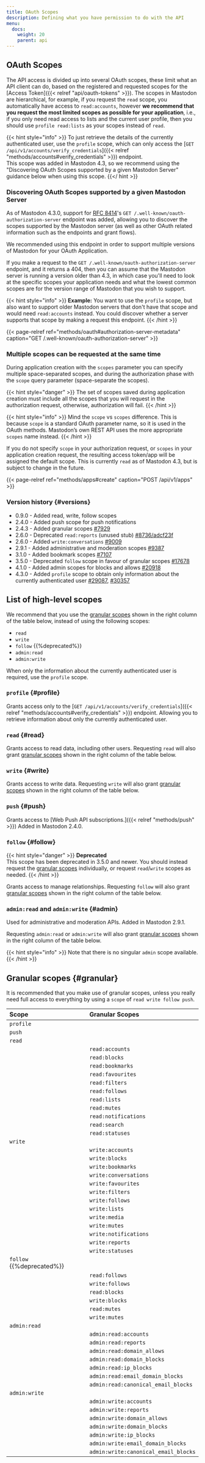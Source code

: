 ```yaml
---
title: OAuth Scopes
description: Defining what you have permission to do with the API
menu:
  docs:
    weight: 20
    parent: api
---
```


## OAuth Scopes

The API access is divided up into several OAuth scopes, these limit what an API client can do, based on the registered and requested scopes for the [Access Token]({{< relref "api/oauth-tokens" >}}). The scopes in Mastodon are hierarchical, for example, if you request the `read` scope, you automatically have access to `read:accounts`, however **we recommend that you request the most limited scopes as possible for your application**, i.e., if you only need read access to lists and the current user profile, then you should use `profile read:lists` as your scopes instead of `read`.

{{< hint style="info" >}}
To just retrieve the details of the currently authenticated user, use the `profile` scope, which can only access the [`GET /api/v1/accounts/verify_credentials`]({{< relref "methods/accounts#verify_credentials" >}}) endpoint.\
This scope was added in Mastodon 4.3, so we recommend using the "Discovering OAuth Scopes supported by a given Mastodon Server" guidance below when using this scope.
{{</ hint >}}

### Discovering OAuth Scopes supported by a given Mastodon Server

As of Mastodon 4.3.0, support for [RFC 8414](https://tools.ietf.org/html/rfc8414)'s `GET /.well-known/oauth-authorization-server` endpoint was added, allowing you to discover the scopes supported by the Mastodon server (as well as other OAuth related information such as the endpoints and grant flows).

We recommended using this endpoint in order to support multiple versions of Mastodon for your OAuth Application.

If you make a request to the `GET /.well-known/oauth-authorization-server` endpoint, and it returns a 404, then you can assume that the Mastodon server is running a version older than 4.3, in which case you'll need to look at the specific scopes your application needs and what the lowest common scopes are for the version range of Mastodon that you wish to support.

{{< hint style="info" >}}
**Example:** You want to use the `profile` scope, but also want to support older Mastodon servers that don't have that scope and would need `read:accounts` instead. You could discover whether a server supports that scope by making a request this endpoint.
{{< /hint >}}

{{< page-relref ref="methods/oauth#authorization-server-metadata" caption="GET /.well-known/oauth-authorization-server" >}}

### Multiple scopes can be requested at the same time

During application creation with the `scopes` parameter you can specify multiple space-separated scopes, and during the authorization phase with the `scope` query parameter (space-separate the scopes).

{{< hint style="danger" >}}
The set of scopes saved during application creation must include all the scopes that you will request in the authorization request, otherwise, authorization will fail.
{{< /hint >}}

{{< hint style="info" >}}
Mind the `scope` vs `scopes` difference. This is because `scope` is a standard OAuth parameter name, so it is used in the OAuth methods. Mastodon’s own REST API uses the more appropriate `scopes` name instead.
{{< /hint >}}

If you do not specify `scope` in your authorization request, or `scopes` in your application creation request, the resulting access token/app will be assigned the default scope. This is currently `read` as of Mastodon 4.3, but is subject to change in the future.

{{< page-relref ref="methods/apps#create" caption="POST /api/v1/apps" >}}

### Version history {#versions}

- 0.9.0 - Added read, write, follow scopes
- 2.4.0 - Added push scope for push notifications
- 2.4.3 - Added granular scopes [#7929](https://github.com/mastodon/mastodon/pull/7929)
- 2.6.0 - Deprecated `read:reports` (unused stub) [#8736/adcf23f](https://github.com/mastodon/mastodon/pull/8736/commits/adcf23f1d00c8ff6877ca2ee2af258f326ae4e1f)
- 2.6.0 - Added `write:conversations` [#9009](https://github.com/mastodon/mastodon/pull/9009)
- 2.9.1 - Added administrative and moderation scopes [#9387](https://github.com/mastodon/mastodon/pull/9387)
- 3.1.0 - Added bookmark scopes [#7107](https://github.com/mastodon/mastodon/pull/7107)
- 3.5.0 - Deprecated `follow` scope in favour of granular scopes [#17678](https://github.com/mastodon/mastodon/pull/17678)
- 4.1.0 - Added admin scopes for blocks and allows [#20918](https://github.com/mastodon/mastodon/pull/20918)
- 4.3.0 - Added `profile` scope to obtain only information about the currently authenticated user [#29087](https://github.com/mastodon/mastodon/pull/29087), [#30357](https://github.com/mastodon/mastodon/pull/30357)

## List of high-level scopes

We recommend that you use the [granular scopes](#granular-scopes) shown in the right column of the table below, instead of using the following scopes:

- `read`
- `write`
- `follow` {{%deprecated%}}
- `admin:read`
- `admin:write`

When only the information about the currently authenticated user is required, use the `profile` scope.

### `profile` {#profile}

Grants access only to the [`GET /api/v1/accounts/verify_credentials`]({{< relref "methods/accounts#verify_credentials" >}}) endpoint. Allowing you to retrieve information about only the currently authenticated user.

### `read` {#read}

Grants access to read data, including other users. Requesting `read` will also grant [granular scopes](#granular-scopes) shown in the right column of the table below.

### `write` {#write}

Grants access to write data. Requesting `write` will also grant [granular scopes](#granular-scopes) shown in the right column of the table below.

### `push` {#push}

Grants access to [Web Push API subscriptions.]({{< relref "methods/push" >}}) Added in Mastodon 2.4.0.

### `follow` {#follow}

{{< hint style="danger" >}}
**Deprecated**\
This scope has been deprecated in 3.5.0 and newer. You should instead request the [granular scopes](#granular-scopes) individually, or request `read`/`write` scopes as needed.
{{< /hint >}}

Grants access to manage relationships. Requesting `follow` will also grant [granular scopes](#granular-scopes) shown in the right column of the table below.

### `admin:read` and `admin:write` {#admin}

Used for administrative and moderation APIs. Added in Mastodon 2.9.1.

Requesting `admin:read` or `admin:write` will also grant [granular scopes](#granular-scopes) shown in the right column of the table below.

{{< hint style="info" >}}
Note that there is no singular `admin` scope available.
{{< /hint >}}

## Granular scopes {#granular}

It is recommended that you make use of granular scopes, unless you really need full access to everything by using a `scope` of `read write follow push`.

| Scope                     | Granular Scopes                      |
| :------------------------ | :----------------------------------- |
| `profile`                 |                                      |
| `push`                    |                                      |
| `read`                    |                                      |
|                           | `read:accounts`                      |
|                           | `read:blocks`                        |
|                           | `read:bookmarks`                     |
|                           | `read:favourites`                    |
|                           | `read:filters`                       |
|                           | `read:follows`                       |
|                           | `read:lists`                         |
|                           | `read:mutes`                         |
|                           | `read:notifications`                 |
|                           | `read:search`                        |
|                           | `read:statuses`                      |
| `write`                   |                                      |
|                           | `write:accounts`                     |
|                           | `write:blocks`                       |
|                           | `write:bookmarks`                    |
|                           | `write:conversations`                |
|                           | `write:favourites`                   |
|                           | `write:filters`                      |
|                           | `write:follows`                      |
|                           | `write:lists`                        |
|                           | `write:media`                        |
|                           | `write:mutes`                        |
|                           | `write:notifications`                |
|                           | `write:reports`                      |
|                           | `write:statuses`                     |
| `follow` {{%deprecated%}} |                                      |
|                           | `read:follows`                       |
|                           | `write:follows`                      |
|                           | `read:blocks`                        |
|                           | `write:blocks`                       |
|                           | `read:mutes`                         |
|                           | `write:mutes`                        |
| `admin:read`              |                                      |
|                           | `admin:read:accounts`                |
|                           | `admin:read:reports`                 |
|                           | `admin:read:domain_allows`           |
|                           | `admin:read:domain_blocks`           |
|                           | `admin:read:ip_blocks`               |
|                           | `admin:read:email_domain_blocks`     |
|                           | `admin:read:canonical_email_blocks`  |
| `admin:write`             |                                      |
|                           | `admin:write:accounts`               |
|                           | `admin:write:reports`                |
|                           | `admin:write:domain_allows`          |
|                           | `admin:write:domain_blocks`          |
|                           | `admin:write:ip_blocks`              |
|                           | `admin:write:email_domain_blocks`    |
|                           | `admin:write:canonical_email_blocks` |
